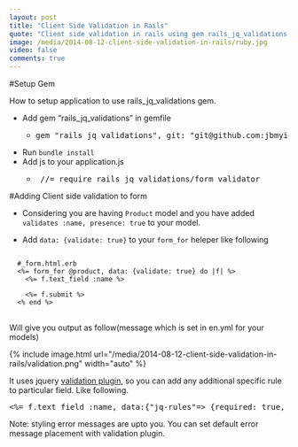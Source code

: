 ```yaml
---
layout: post
title: "Client Side Validation in Rails"
quote: "Client side validation in rails using gem rails_jq_validations."
image: /media/2014-08-12-client-side-validation-in-rails/ruby.jpg
video: false
comments: true
---
```

#Setup Gem

How to setup application to use rails_jq_validations gem.

- Add gem “rails_jq_validations” in gemfile
  - <pre>gem "rails_jq_validations", git: "git@github.com:jbmyid/rails_jq_validations.git"</pre>
- Run `bundle install`
- Add js to your application.js
  - <pre> //= require rails_jq_validations/form_validator </pre>

#Adding Client side validation to form
- Considering you are having `Product` model and you have added `validates :name, presence: true` to your model.

- Add  `data: {validate: true}` to your `form_for` heleper like following

<pre>
<code class="ruby">
  #_form.html.erb
  <%= form_for @product, data: {validate: true} do |f| %>
    <%= f.text_field :name %>

    <%= f.submit %>
  <% end %>
</code>
</pre>
Will give you output as follow(message which is set in en.yml for your models)

{% include image.html url="/media/2014-08-12-client-side-validation-in-rails/validation.png" width="auto" %}


It uses jquery [validation plugin](http://jqueryvalidation.org/), so you can add any additional specific rule to particular field. Like following.
<pre>
<%= f.text_field :name, data:{"jq-rules"=> {required: true, number: true, messages: {required: "Please enter name."}}.to_json}%>
</pre>

<div class="message">Note: styling error messages are upto you. You can set default error message placement with validation plugin.</div>
